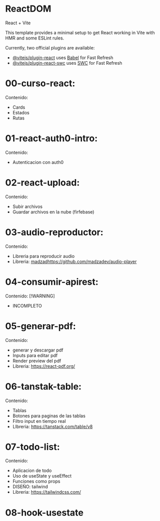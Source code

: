 # ReactDOM

 React + Vite

This template provides a minimal setup to get React working in Vite with HMR and some ESLint rules.

Currently, two official plugins are available:

- [@vitejs/plugin-react](https://github.com/vitejs/vite-plugin-react/blob/main/packages/plugin-react/README.md) uses [Babel](https://babeljs.io/) for Fast Refresh
- [@vitejs/plugin-react-swc](https://github.com/vitejs/vite-plugin-react-swc) uses [SWC](https://swc.rs/) for Fast Refresh


# 00-curso-react:
Contenido: 
- Cards
-  Estados
- Rutas

# 01-react-auth0-intro:
Contenido: 
- Autenticacion con auth0

# 02-react-upload:
Contenido: 
- Subir archivos
- Guardar archivos en la nube (firfebase)

# 03-audio-reproductor:
Contenido: 
- Libreria para reproducir audio
- Libreria: [madzad](https://github.com/madzadev/audio-player)https://github.com/madzadev/audio-player

# 04-consumir-apirest:
Contenido: 
[!WARNING]
- INCOMPLETO

# 05-generar-pdf:
Contenido: 
- generar y descargar pdf
- Inputs para editar pdf
- Render preview del pdf
- Libreria: https://react-pdf.org/

# 06-tanstak-table:
Contenido: 
- Tablas
- Botones para paginas de las tablas
- Filtro input en tiempo real
- LIbreria: https://tanstack.com/table/v8

# 07-todo-list:
Contenido: 
- Aplicacion de todo
- Uso de useState y useEffect
- Funciones como props
- DISEÑO: tailwind
- Libreria: https://tailwindcss.com/

# 08-hook-usestate

  


